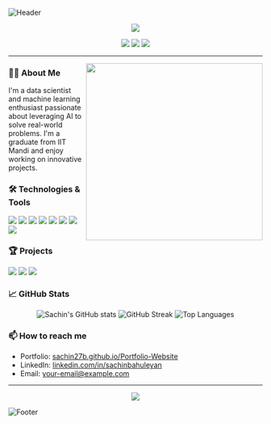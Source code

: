 ![Header](https://user-images.githubusercontent.com/your-image-path/header.png)

<p align="center">
  <img src="https://readme-typing-svg.demolab.com?font=Fira+Code&weight=500&size=28&pause=1000&color=36BCF7&width=435&lines=Hi+there!+I'm+Sachin+Bahuleyan+👋;Data+Scientist+%7C+ML+Enthusiast;I+Love+Innovative+Projects!">
</p>

<p align="center">
  <a href="https://sachin27b.github.io/Portfolio-Website/"><img src="https://img.shields.io/badge/Website-Portfolio-0e76a8?style=for-the-badge&logo=google-chrome"></a>
  <a href="https://www.linkedin.com/in/sachinbahuleyan/"><img src="https://img.shields.io/badge/LinkedIn-Connect-0e76a8?style=for-the-badge&logo=linkedin"></a>
  <a href="https://github.com/sachin27b"><img src="https://img.shields.io/github/followers/sachin27b?label=Follow&style=for-the-badge&logo=github"></a>
</p>

---

<img align="right" src="https://user-images.githubusercontent.com/your-image-path/coding.svg" width="350"/>

### 👨‍💻 About Me

I'm a data scientist and machine learning enthusiast passionate about leveraging AI to solve real-world problems. I'm a graduate from IIT Mandi and enjoy working on innovative projects.

### 🛠️ Technologies & Tools

<p align="left">
  <img src="https://img.shields.io/badge/Python-3.x-3776AB?style=for-the-badge&logo=python">
  <img src="https://img.shields.io/badge/TensorFlow-2.x-FF6F00?style=for-the-badge&logo=tensorflow">
  <img src="https://img.shields.io/badge/Keras-2.x-D00000?style=for-the-badge&logo=keras">
  <img src="https://img.shields.io/badge/Pandas-1.x-150458?style=for-the-badge&logo=pandas">
  <img src="https://img.shields.io/badge/FAISS-1.7.0-00A6D6?style=for-the-badge&logo=faiss">
  <img src="https://img.shields.io/badge/LangChain-1.0.0-FCD34D?style=for-the-badge&logo=langchain">
  <img src="https://img.shields.io/badge/Git-F05032?style=for-the-badge&logo=git">
  <img src="https://img.shields.io/badge/GitHub-181717?style=for-the-badge&logo=github">
</p>

### 🏆 Projects

<p align="left">
  <a href="https://github.com/sachin27b/RAG-based-chatbot"><img src="https://github-readme-stats.vercel.app/api/pin/?username=sachin27b&repo=RAG-based-chatbot&theme=radical"></a>
  <a href="https://github.com/sachin27b/student-performance-predictor"><img src="https://github-readme-stats.vercel.app/api/pin/?username=sachin27b&repo=student-performance-predictor&theme=radical"></a>
  <a href="https://github.com/sachin27b/Portfolio-Website"><img src="https://github-readme-stats.vercel.app/api/pin/?username=sachin27b&repo=Portfolio-Website&theme=radical"></a>
</p>

### 📈 GitHub Stats

<p align="center">
  <img src="https://github-readme-stats.vercel.app/api?username=sachin27b&show_icons=true&theme=radical" alt="Sachin's GitHub stats" />
  <img src="https://github-readme-streak-stats.herokuapp.com/?user=sachin27b&theme=radical" alt="GitHub Streak" />
  <img src="https://github-readme-stats.vercel.app/api/top-langs/?username=sachin27b&layout=compact&theme=radical" alt="Top Languages" />
</p>

### 📫 How to reach me

- Portfolio: [sachin27b.github.io/Portfolio-Website](https://sachin27b.github.io/Portfolio-Website/)
- LinkedIn: [linkedin.com/in/sachinbahuleyan](https://www.linkedin.com/in/sachinbahuleyan/)
- Email: [your-email@example.com](mailto:your-email@example.com)

---

<p align="center">
  <img src="https://komarev.com/ghpvc/?username=sachin27b&style=for-the-badge">
</p>

![Footer](https://user-images.githubusercontent.com/your-image-path/footer.png)
